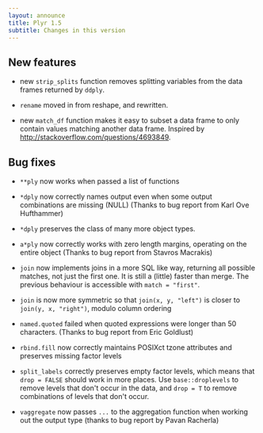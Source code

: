 ```yaml
---
layout: announce
title: Plyr 1.5
subtitle: Changes in this version
---
```


## New features

* new `strip_splits` function removes splitting variables from the data frames
 returned by `ddply`.

* `rename` moved in from reshape, and rewritten.

* new `match_df` function makes it easy to subset a data frame to only contain
 values matching another data frame. Inspired by
 http://stackoverflow.com/questions/4693849.

## Bug fixes

* `**ply` now works when passed a list of functions

* `*dply` now correctly names output even when some output combinations are
 missing (NULL) (Thanks to bug report from Karl Ove Hufthammer)

* `*dply` preserves the class of many more object types.

* `a*ply` now correctly works with zero length margins, operating on the
 entire object (Thanks to bug report from Stavros Macrakis)

* `join` now implements joins in a more SQL like way, returning all possible
 matches, not just the first one. It is still a (little) faster than merge.
 The previous behaviour is accessible with `match = "first"`.

* `join` is now more symmetric so that `join(x, y, "left")` is closer to
 `join(y, x, "right")`, modulo column ordering

* `named.quoted` failed when quoted expressions were longer than 50
 characters. (Thanks to bug report from Eric Goldlust)

* `rbind.fill` now correctly maintains POSIXct tzone attributes and preserves
 missing factor levels

* `split_labels` correctly preserves empty factor levels, which means that
 `drop = FALSE` should work in more places. Use `base::droplevels` to remove
 levels that don't occur in the data, and `drop = T` to remove combinations
 of levels that don't occur.

* `vaggregate` now passes `...` to the aggregation function when working out
 the output type (thanks to bug report by Pavan Racherla)